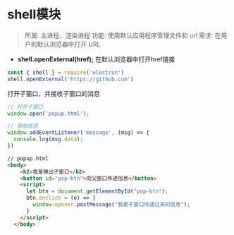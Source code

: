 # shell模块

> 所属: 主进程、渲染进程
> 功能: 使用默认应用程序管理文件和 url
> 需求: 在用户的默认浏览器中打开 URL

- **shell.openExternal(href);** 在默认浏览器中打开href链接

```js
const { shell } = require('electron')
shell.openExternal('https://github.com')
```

打开子窗口，并接收子窗口的消息

```js
// 打开子窗口
window.open('popup.html');

// 接收信息
window.addEventListener('message', (msg) => {
  console.log(msg.data);
})
```

```html
// popup.html
<body>
    <h2>我是弹出子窗口</h2>
    <button id="pop-btn">向父窗口传递信息</button>
    <script>
      let btn = document.getElementById("pop-btn");
      btn.onclick = (e) => {
        window.opener.postMessage("我是子窗口传递过来的信息");
      }
    </script>
  </body>
```